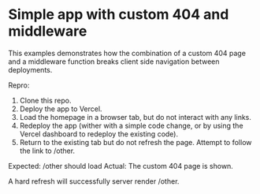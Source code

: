 # Simple app with custom 404 and middleware

This examples demonstrates how the combination of a custom 404 page and a middleware function breaks client side navigation between deployments.

Repro:

1. Clone this repo.
2. Deploy the app to Vercel.
3. Load the homepage in a browser tab, but do not interact with any links.
4. Redeploy the app (wither with a simple code change, or by using the Vercel dashboard to redeploy the existing code).
5. Return to the existing tab but do not refresh the page. Attempt to follow the link to /other.

Expected: /other should load
Actual: The custom 404 page is shown.

A hard refresh will successfully server render /other.
